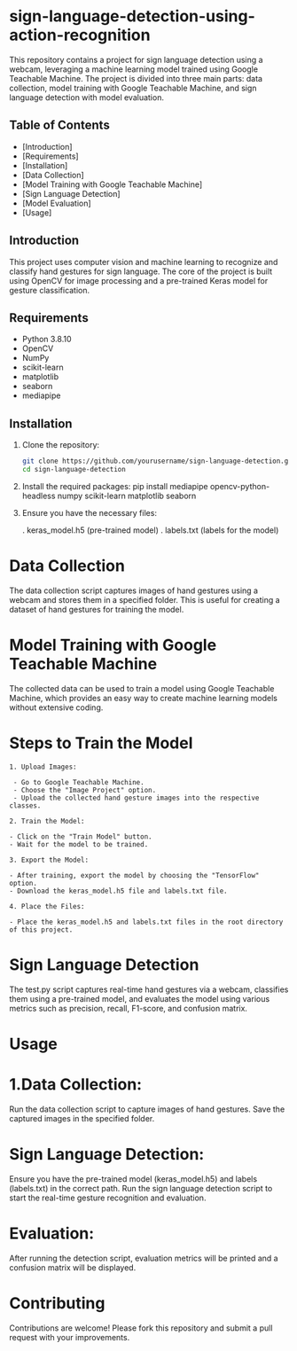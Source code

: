 # sign-language-detection-using-action-recognition

This repository contains a project for sign language detection using a webcam, leveraging a machine learning model trained using Google Teachable Machine. The project is divided into three main parts: data collection, model training with Google Teachable Machine, and sign language detection with model evaluation.

## Table of Contents
- [Introduction]
- [Requirements]
- [Installation]
- [Data Collection]
- [Model Training with Google Teachable Machine]
- [Sign Language Detection]
- [Model Evaluation]
- [Usage]
## Introduction

This project uses computer vision and machine learning to recognize and classify hand gestures for sign language. The core of the project is built using OpenCV for image processing and a pre-trained Keras model for gesture classification.

## Requirements

- Python 3.8.10
- OpenCV
- NumPy
- scikit-learn
- matplotlib
- seaborn
- mediapipe

## Installation

1. Clone the repository:
   ```sh
   git clone https://github.com/yourusername/sign-language-detection.git
   cd sign-language-detection

2. Install the required packages:
    pip install mediapipe opencv-python-headless numpy scikit-learn matplotlib seaborn

3. Ensure you have the necessary files:

    . keras_model.h5 (pre-trained model)
    . labels.txt (labels for the model)



# Data Collection

The data collection script captures images of hand gestures using a webcam and stores them in a specified folder. This is useful for creating a dataset of hand gestures for training the model.


# Model Training with Google Teachable Machine
The collected data can be used to train a model using Google Teachable Machine, which provides an easy way to create machine learning models without extensive coding.

  # Steps to Train the Model
    1. Upload Images:

     - Go to Google Teachable Machine.
     - Choose the "Image Project" option.
     - Upload the collected hand gesture images into the respective classes.
     
    2. Train the Model:

    - Click on the "Train Model" button.
    - Wait for the model to be trained.
    
    3. Export the Model:

    - After training, export the model by choosing the "TensorFlow" option.
    - Download the keras_model.h5 file and labels.txt file.
    
    4. Place the Files:

    - Place the keras_model.h5 and labels.txt files in the root directory of this project.

# Sign Language Detection

The test.py script captures real-time hand gestures via a webcam, classifies them using a pre-trained model, and evaluates the model using various metrics such as precision, recall, F1-score, and confusion matrix.


# Usage
# 1.Data Collection:

Run the data collection script to capture images of hand gestures.
Save the captured images in the specified folder.

# Sign Language Detection:

Ensure you have the pre-trained model (keras_model.h5) and labels (labels.txt) in the correct path.
Run the sign language detection script to start the real-time gesture recognition and evaluation.

# Evaluation:

After running the detection script, evaluation metrics will be printed and a confusion matrix will be displayed.


# Contributing

Contributions are welcome! Please fork this repository and submit a pull request with your improvements.
